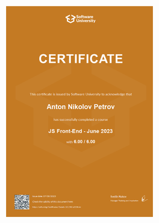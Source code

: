 <div align="center" display="flex">
    <img src="./certs/js_front_end.jfif" alt="html_css" width="390" height="561">
</div>

